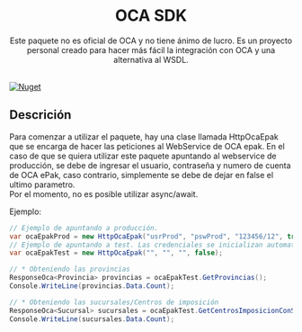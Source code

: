 <div align="center">
    <h1>OCA SDK</h1>
    Este paquete no es oficial de OCA y no tiene ánimo de lucro. Es un proyecto personal creado para hacer más fácil la integración con OCA y una alternativa al WSDL.
</div> <br/>

[![Nuget](https://img.shields.io/nuget/v/Oca.SDK)](https://www.nuget.org/packages/Oca.SDK)

## Descrición

Para comenzar a utilizar el paquete, hay una clase llamada HttpOcaEpak que se encarga de hacer las peticiones al WebService de OCA epak.
En el caso de que se quiera utilizar este paquete apuntando al webservice de producción, se debe de ingresar el usuario, contraseña y numero de cuenta de OCA ePak, caso contrario, simplemente se debe de dejar en false el ultimo parametro. <br/>
Por el momento, no es posible utilizar async/await.

Ejemplo:
```csharp
// Ejemplo de apuntando a producción.
var ocaEpakProd = new HttpOcaEpak("usrProd", "pswProd", "123456/12", true);
// Ejemplo de apuntando a test. Las credenciales se inicializan automaticamente.
var ocaEpakTest = new HttpOcaEpak("", "", "", false);

// * Obteniendo las provincias
ResponseOca<Provincia> provincias = ocaEpakTest.GetProvincias();
Console.WriteLine(provincias.Data.Count);

// * Obteniendo las sucursales/Centros de imposición
ResponseOca<Sucursal> sucursales = ocaEpakTest.GetCentrosImposicionConServicios();
Console.WriteLine(sucursales.Data.Count);
```



